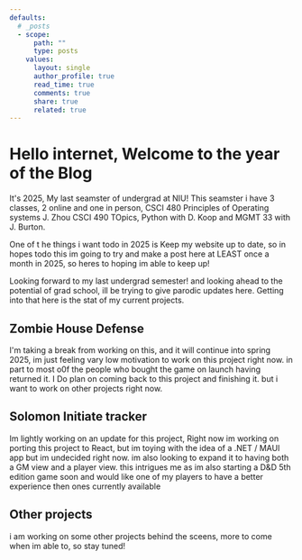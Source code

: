 ```yaml
---
defaults:
  # _posts
  - scope:
      path: ""
      type: posts
    values:
      layout: single
      author_profile: true
      read_time: true
      comments: true
      share: true
      related: true
---
```

# Hello internet, Welcome to the year of the Blog

It's 2025, My last seamster of undergrad at NIU! This seamster i have 3 classes, 2 online and one in person,
CSCI 480 Principles of Operating systems J. Zhou
CSCI 490 TOpics, Python with D. Koop
and MGMT 33 with J. Burton.

One of t he things i want todo in 2025 is Keep my website up to date, so in hopes todo this im going to try and make a post here at LEAST once a month in 2025, so heres to hoping im able to keep up!

Looking forward to my last undergrad semester! and looking ahead to the potential of grad school, ill be trying to give parodic updates here. Getting into that here is the stat of my current projects.

## Zombie House Defense

I'm taking a break from working on this, and it will continue into spring 2025, im just feeling vary low motivation to work on this project right now. in part to most o0f the people who bought the game on launch having returned it. I Do plan on coming back to this project and finishing it. but i want to work on other projects right now.

## Solomon Initiate tracker

Im lightly working on an  update for this project, Right now im working on porting this project to React, but im  toying with the idea of a .NET / MAUI app but im undecided right now. im also looking to expand it to having both a GM view and a player view. this intrigues me as im also starting a D&D 5th edition game soon and would like one of my players to have a better experience then ones currently available

## Other projects

i am working on some other projects behind the sceens, more to come when im able to, so stay tuned!